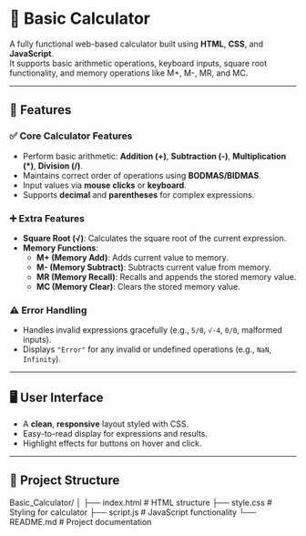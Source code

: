 # 🔢 Basic Calculator

A fully functional web-based calculator built using **HTML**, **CSS**, and **JavaScript**.  
It supports basic arithmetic operations, keyboard inputs, square root functionality, and memory operations like M+, M-, MR, and MC.

---

## 🚀 Features

### ✅ Core Calculator Features
- Perform basic arithmetic: **Addition (+)**, **Subtraction (-)**, **Multiplication (*)**, **Division (/)**.
- Maintains correct order of operations using **BODMAS/BIDMAS**.
- Input values via **mouse clicks** or **keyboard**.
- Supports **decimal** and **parentheses** for complex expressions.

### ➕ Extra Features
- **Square Root (√)**: Calculates the square root of the current expression.
- **Memory Functions**:
  - **M+ (Memory Add)**: Adds current value to memory.
  - **M- (Memory Subtract)**: Subtracts current value from memory.
  - **MR (Memory Recall)**: Recalls and appends the stored memory value.
  - **MC (Memory Clear)**: Clears the stored memory value.

### ⚠️ Error Handling
- Handles invalid expressions gracefully (e.g., `5/0`, `√-4`, `0/0`, malformed inputs).
- Displays `"Error"` for any invalid or undefined operations (e.g., `NaN`, `Infinity`).

---

## 🖥️ User Interface

- A **clean**, **responsive** layout styled with CSS.
- Easy-to-read display for expressions and results.
- Highlight effects for buttons on hover and click.

---

## 📁 Project Structure
Basic_Calculator/
│
├── index.html # HTML structure
├── style.css # Styling for calculator
├── script.js # JavaScript functionality
└── README.md # Project documentation
